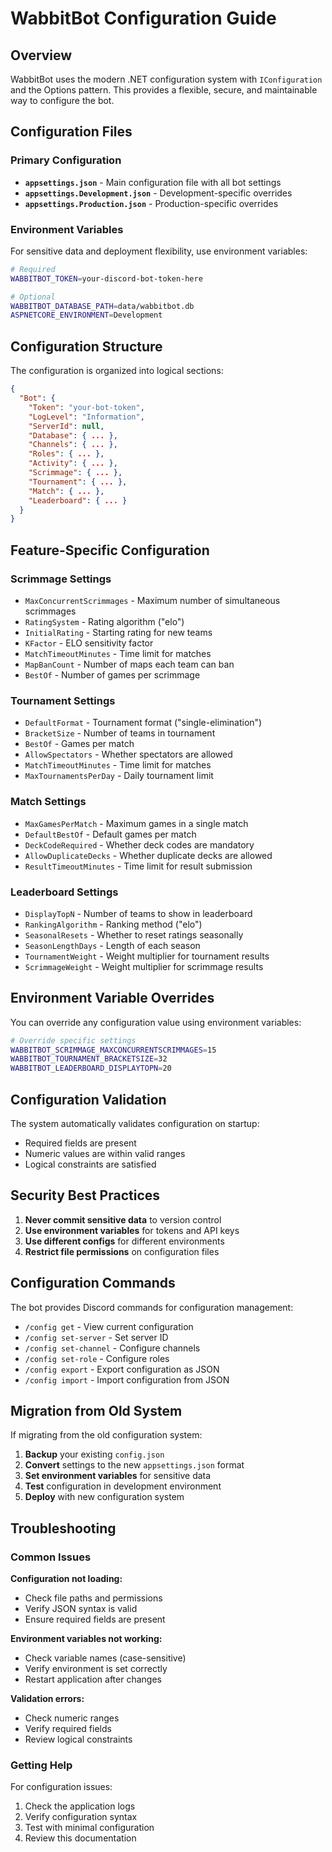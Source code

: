 # WabbitBot Configuration Guide

## Overview

WabbitBot uses the modern .NET configuration system with `IConfiguration` and the Options pattern. This provides a flexible, secure, and maintainable way to configure the bot.

## Configuration Files

### Primary Configuration
- **`appsettings.json`** - Main configuration file with all bot settings
- **`appsettings.Development.json`** - Development-specific overrides
- **`appsettings.Production.json`** - Production-specific overrides

### Environment Variables
For sensitive data and deployment flexibility, use environment variables:

```bash
# Required
WABBITBOT_TOKEN=your-discord-bot-token-here

# Optional
WABBITBOT_DATABASE_PATH=data/wabbitbot.db
ASPNETCORE_ENVIRONMENT=Development
```

## Configuration Structure

The configuration is organized into logical sections:

```json
{
  "Bot": {
    "Token": "your-bot-token",
    "LogLevel": "Information",
    "ServerId": null,
    "Database": { ... },
    "Channels": { ... },
    "Roles": { ... },
    "Activity": { ... },
    "Scrimmage": { ... },
    "Tournament": { ... },
    "Match": { ... },
    "Leaderboard": { ... }
  }
}
```

## Feature-Specific Configuration

### Scrimmage Settings
- `MaxConcurrentScrimmages` - Maximum number of simultaneous scrimmages
- `RatingSystem` - Rating algorithm ("elo")
- `InitialRating` - Starting rating for new teams
- `KFactor` - ELO sensitivity factor
- `MatchTimeoutMinutes` - Time limit for matches
- `MapBanCount` - Number of maps each team can ban
- `BestOf` - Number of games per scrimmage

### Tournament Settings
- `DefaultFormat` - Tournament format ("single-elimination")
- `BracketSize` - Number of teams in tournament
- `BestOf` - Games per match
- `AllowSpectators` - Whether spectators are allowed
- `MatchTimeoutMinutes` - Time limit for matches
- `MaxTournamentsPerDay` - Daily tournament limit

### Match Settings
- `MaxGamesPerMatch` - Maximum games in a single match
- `DefaultBestOf` - Default games per match
- `DeckCodeRequired` - Whether deck codes are mandatory
- `AllowDuplicateDecks` - Whether duplicate decks are allowed
- `ResultTimeoutMinutes` - Time limit for result submission

### Leaderboard Settings
- `DisplayTopN` - Number of teams to show in leaderboard
- `RankingAlgorithm` - Ranking method ("elo")
- `SeasonalResets` - Whether to reset ratings seasonally
- `SeasonLengthDays` - Length of each season
- `TournamentWeight` - Weight multiplier for tournament results
- `ScrimmageWeight` - Weight multiplier for scrimmage results

## Environment Variable Overrides

You can override any configuration value using environment variables:

```bash
# Override specific settings
WABBITBOT_SCRIMMAGE_MAXCONCURRENTSCRIMMAGES=15
WABBITBOT_TOURNAMENT_BRACKETSIZE=32
WABBITBOT_LEADERBOARD_DISPLAYTOPN=20
```

## Configuration Validation

The system automatically validates configuration on startup:
- Required fields are present
- Numeric values are within valid ranges
- Logical constraints are satisfied

## Security Best Practices

1. **Never commit sensitive data** to version control
2. **Use environment variables** for tokens and API keys
3. **Use different configs** for different environments
4. **Restrict file permissions** on configuration files

## Configuration Commands

The bot provides Discord commands for configuration management:
- `/config get` - View current configuration
- `/config set-server` - Set server ID
- `/config set-channel` - Configure channels
- `/config set-role` - Configure roles
- `/config export` - Export configuration as JSON
- `/config import` - Import configuration from JSON

## Migration from Old System

If migrating from the old configuration system:

1. **Backup** your existing `config.json`
2. **Convert** settings to the new `appsettings.json` format
3. **Set environment variables** for sensitive data
4. **Test** configuration in development environment
5. **Deploy** with new configuration system

## Troubleshooting

### Common Issues

**Configuration not loading:**
- Check file paths and permissions
- Verify JSON syntax is valid
- Ensure required fields are present

**Environment variables not working:**
- Check variable names (case-sensitive)
- Verify environment is set correctly
- Restart application after changes

**Validation errors:**
- Check numeric ranges
- Verify required fields
- Review logical constraints

### Getting Help

For configuration issues:
1. Check the application logs
2. Verify configuration syntax
3. Test with minimal configuration
4. Review this documentation
